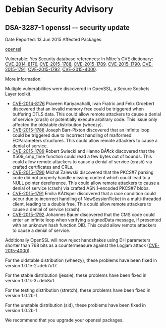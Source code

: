 
Debian Security Advisory
========================


DSA-3287-1 openssl -- security update
-------------------------------------



Date Reported:
13 Jun 2015
Affected Packages:

[openssl](https://packages.debian.org/src:openssl)

Vulnerable:
Yes
Security database references:
In Mitre's CVE dictionary: [CVE-2014-8176](https://security-tracker.debian.org/tracker/CVE-2014-8176), [CVE-2015-1788](https://security-tracker.debian.org/tracker/CVE-2015-1788), [CVE-2015-1789](https://security-tracker.debian.org/tracker/CVE-2015-1789), [CVE-2015-1790](https://security-tracker.debian.org/tracker/CVE-2015-1790), [CVE-2015-1791](https://security-tracker.debian.org/tracker/CVE-2015-1791), [CVE-2015-1792](https://security-tracker.debian.org/tracker/CVE-2015-1792), [CVE-2015-4000](https://security-tracker.debian.org/tracker/CVE-2015-4000).  

More information:

Multiple vulnerabilities were discovered in OpenSSL, a Secure Sockets
Layer toolkit.


* [CVE-2014-8176](https://security-tracker.debian.org/tracker/CVE-2014-8176)
Praveen Kariyanahalli, Ivan Fratric and Felix Groebert discovered
 that an invalid memory free could be triggered when buffering DTLS
 data. This could allow remote attackers to cause a denial of service
 (crash) or potentially execute arbitrary code. This issue only
 affected the oldstable distribution (wheezy).
* [CVE-2015-1788](https://security-tracker.debian.org/tracker/CVE-2015-1788)
Joseph Barr-Pixton discovered that an infinite loop could be triggered
 due to incorrect handling of malformed ECParameters structures. This
 could allow remote attackers to cause a denial of service.
* [CVE-2015-1789](https://security-tracker.debian.org/tracker/CVE-2015-1789)
Robert Swiecki and Hanno BÃ¶ck discovered that the X509\_cmp\_time
 function could read a few bytes out of bounds. This could allow remote
 attackers to cause a denial of service (crash) via crafted
 certificates and CRLs.
* [CVE-2015-1790](https://security-tracker.debian.org/tracker/CVE-2015-1790)
Michal Zalewski discovered that the PKCS#7 parsing code did not
 properly handle missing content which could lead to a NULL pointer
 dereference. This could allow remote attackers to cause a denial of
 service (crash) via crafted ASN.1-encoded PKCS#7 blobs.
* [CVE-2015-1791](https://security-tracker.debian.org/tracker/CVE-2015-1791)
Emilia KÃ¤sper discovered that a race condition could occur due to
 incorrect handling of NewSessionTicket in a multi-threaded client,
 leading to a double free. This could allow remote attackers to cause
 a denial of service (crash).
* [CVE-2015-1792](https://security-tracker.debian.org/tracker/CVE-2015-1792)
Johannes Bauer discovered that the CMS code could enter an infinite
 loop when verifying a signedData message, if presented with an
 unknown hash function OID. This could allow remote attackers to cause
 a denial of service.


Additionally OpenSSL will now reject handshakes using DH parameters
 shorter than 768 bits as a countermeasure against the Logjam attack
 ([CVE-2015-4000](https://security-tracker.debian.org/tracker/CVE-2015-4000)).


For the oldstable distribution (wheezy), these problems have been fixed
in version 1.0.1e-2+deb7u17.


For the stable distribution (jessie), these problems have been fixed in
version 1.0.1k-3+deb8u1.


For the testing distribution (stretch), these problems have been fixed
in version 1.0.2b-1.


For the unstable distribution (sid), these problems have been fixed in
version 1.0.2b-1.


We recommend that you upgrade your openssl packages.





